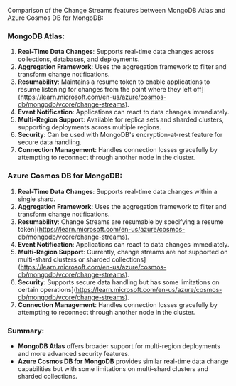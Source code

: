 Comparison of the Change Streams features between MongoDB Atlas and Azure Cosmos DB for MongoDB:

### **MongoDB Atlas:**
1. **Real-Time Data Changes**: Supports real-time data changes across collections, databases, and deployments.
2. **Aggregation Framework**: Uses the aggregation framework to filter and transform change notifications.
3. **Resumability**: Maintains a resume token to enable applications to resume listening for changes from the point where they left off](https://learn.microsoft.com/en-us/azure/cosmos-db/mongodb/vcore/change-streams).
4. **Event Notification**: Applications can react to data changes immediately.
5. **Multi-Region Support**: Available for replica sets and sharded clusters, supporting deployments across multiple regions.
6. **Security**: Can be used with MongoDB's encryption-at-rest feature for secure data handling.
7. **Connection Management**: Handles connection losses gracefully by attempting to reconnect through another node in the cluster.

### **Azure Cosmos DB for MongoDB:**
1. **Real-Time Data Changes**: Supports real-time data changes within a single shard.
2. **Aggregation Framework**: Uses the aggregation framework to filter and transform change notifications.
3. **Resumability**: Change Streams are resumable by specifying a resume token](https://learn.microsoft.com/en-us/azure/cosmos-db/mongodb/vcore/change-streams).
4. **Event Notification**: Applications can react to data changes immediately.
5. **Multi-Region Support**: Currently, change streams are not supported on multi-shard clusters or sharded collections](https://learn.microsoft.com/en-us/azure/cosmos-db/mongodb/vcore/change-streams).
6. **Security**: Supports secure data handling but has some limitations on certain operations](https://learn.microsoft.com/en-us/azure/cosmos-db/mongodb/vcore/change-streams).
7. **Connection Management**: Handles connection losses gracefully by attempting to reconnect through another node in the cluster.

### **Summary:**
- **MongoDB Atlas** offers broader support for multi-region deployments and more advanced security features.
- **Azure Cosmos DB for MongoDB** provides similar real-time data change capabilities but with some limitations on multi-shard clusters and sharded collections.

